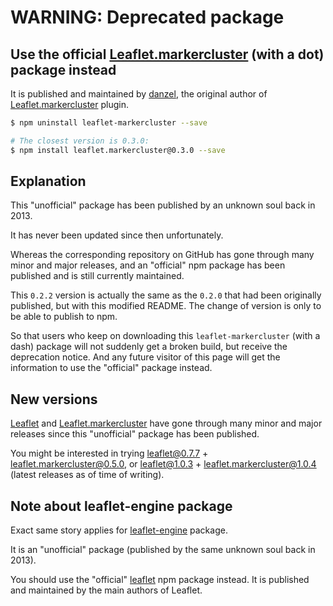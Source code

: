 # WARNING: Deprecated package

## Use the official [Leaflet.markercluster](https://www.npmjs.com/package/leaflet.markercluster) (with a dot) package instead

It is published and maintained by [danzel](https://www.npmjs.com/~danzel), the
original author of [Leaflet.markercluster](https://github.com/Leaflet/Leaflet.markercluster)
plugin.

```bash
$ npm uninstall leaflet-markercluster --save

# The closest version is 0.3.0:
$ npm install leaflet.markercluster@0.3.0 --save

```


## Explanation

This "unofficial" package has been published by an unknown soul back in 2013.

It has never been updated since then unfortunately.

Whereas the corresponding repository on GitHub has gone through many minor and
major releases, and an "official" npm package has been published and is still
currently maintained.

This `0.2.2` version is actually the same as the `0.2.0` that had been originally
published, but with this modified README.
The change of version is only to be able to publish to npm.

So that users who keep on downloading this `leaflet-markercluster` (with a dash)
package will not suddenly get a broken build, but receive the deprecation notice.
And any future visitor of this page will get the information to use the
"official" package instead.


## New versions

[Leaflet](http://leafletjs.com/) and
[Leaflet.markercluster](https://github.com/Leaflet/Leaflet.markercluster)
have gone through many minor and major releases since this "unofficial" package
has been published.

You might be interested in trying leaflet@0.7.7 + leaflet.markercluster@0.5.0,
or leaflet@1.0.3 + leaflet.markercluster@1.0.4 (latest releases as of time of
writing).


## Note about leaflet-engine package

Exact same story applies for [leaflet-engine](https://www.npmjs.com/package/leaflet-engine)
package.

It is an "unofficial" package (published by the same unknown soul back in 2013).

You should use the "official" [leaflet](https://www.npmjs.com/package/leaflet)
npm package instead. It is published and maintained by the main authors of
Leaflet.
